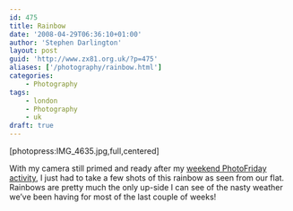 ```yaml
---
id: 475
title: Rainbow
date: '2008-04-29T06:36:10+01:00'
author: 'Stephen Darlington'
layout: post
guid: 'http://www.zx81.org.uk/?p=475'
aliases: ['/photography/rainbow.html']
categories:
    - Photography
tags:
    - london
    - Photography
    - uk
draft: true
---
```


\[photopress:IMG\_4635.jpg,full,centered\]

With my camera still primed and ready after my [weekend PhotoFriday activity](/photography/photofriday/electricity.html), I just had to take a few shots of this rainbow as seen from our flat. Rainbows are pretty much the only up-side I can see of the nasty weather we’ve been having for most of the last couple of weeks!